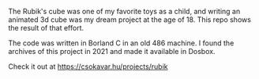The Rubik's cube was one of my favorite toys as a child, and writing an animated 3d cube was my dream project at the age of 18. This repo shows the result of that effort.

The code was written in Borland C in an old 486 machine. I found the archives of this project in 2021 and made it available in Dosbox. 

Check it out at https://csokavar.hu/projects/rubik
